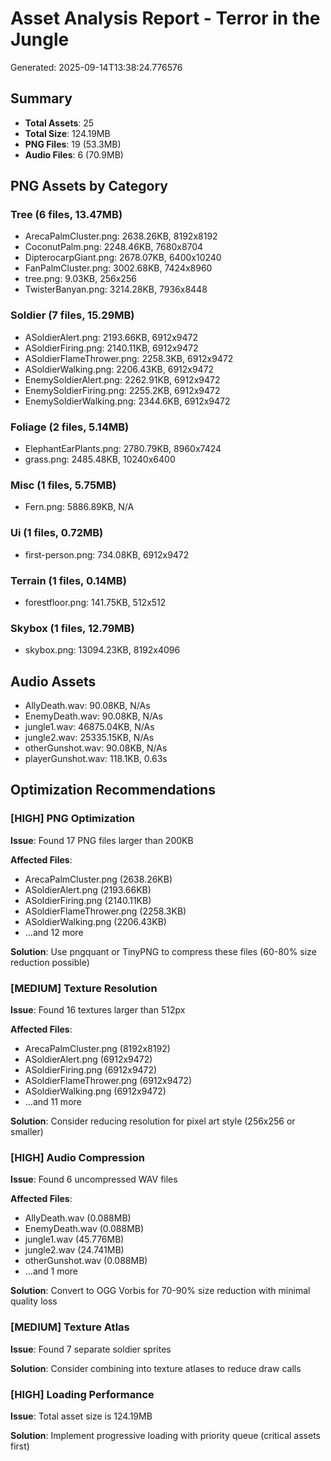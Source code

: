 # Asset Analysis Report - Terror in the Jungle

Generated: 2025-09-14T13:38:24.776576

## Summary

- **Total Assets**: 25
- **Total Size**: 124.19MB
- **PNG Files**: 19 (53.3MB)
- **Audio Files**: 6 (70.9MB)

## PNG Assets by Category

### Tree (6 files, 13.47MB)
- ArecaPalmCluster.png: 2638.26KB, 8192x8192
- CoconutPalm.png: 2248.46KB, 7680x8704
- DipterocarpGiant.png: 2678.07KB, 6400x10240
- FanPalmCluster.png: 3002.68KB, 7424x8960
- tree.png: 9.03KB, 256x256
- TwisterBanyan.png: 3214.28KB, 7936x8448

### Soldier (7 files, 15.29MB)
- ASoldierAlert.png: 2193.66KB, 6912x9472
- ASoldierFiring.png: 2140.11KB, 6912x9472
- ASoldierFlameThrower.png: 2258.3KB, 6912x9472
- ASoldierWalking.png: 2206.43KB, 6912x9472
- EnemySoldierAlert.png: 2262.91KB, 6912x9472
- EnemySoldierFiring.png: 2255.2KB, 6912x9472
- EnemySoldierWalking.png: 2344.6KB, 6912x9472

### Foliage (2 files, 5.14MB)
- ElephantEarPlants.png: 2780.79KB, 8960x7424
- grass.png: 2485.48KB, 10240x6400

### Misc (1 files, 5.75MB)
- Fern.png: 5886.89KB, N/A

### Ui (1 files, 0.72MB)
- first-person.png: 734.08KB, 6912x9472

### Terrain (1 files, 0.14MB)
- forestfloor.png: 141.75KB, 512x512

### Skybox (1 files, 12.79MB)
- skybox.png: 13094.23KB, 8192x4096

## Audio Assets
- AllyDeath.wav: 90.08KB, N/As
- EnemyDeath.wav: 90.08KB, N/As
- jungle1.wav: 46875.04KB, N/As
- jungle2.wav: 25335.15KB, N/As
- otherGunshot.wav: 90.08KB, N/As
- playerGunshot.wav: 118.1KB, 0.63s

## Optimization Recommendations

### [HIGH] PNG Optimization
**Issue**: Found 17 PNG files larger than 200KB

**Affected Files**:
- ArecaPalmCluster.png (2638.26KB)
- ASoldierAlert.png (2193.66KB)
- ASoldierFiring.png (2140.11KB)
- ASoldierFlameThrower.png (2258.3KB)
- ASoldierWalking.png (2206.43KB)
- ...and 12 more

**Solution**: Use pngquant or TinyPNG to compress these files (60-80% size reduction possible)

### [MEDIUM] Texture Resolution
**Issue**: Found 16 textures larger than 512px

**Affected Files**:
- ArecaPalmCluster.png (8192x8192)
- ASoldierAlert.png (6912x9472)
- ASoldierFiring.png (6912x9472)
- ASoldierFlameThrower.png (6912x9472)
- ASoldierWalking.png (6912x9472)
- ...and 11 more

**Solution**: Consider reducing resolution for pixel art style (256x256 or smaller)

### [HIGH] Audio Compression
**Issue**: Found 6 uncompressed WAV files

**Affected Files**:
- AllyDeath.wav (0.088MB)
- EnemyDeath.wav (0.088MB)
- jungle1.wav (45.776MB)
- jungle2.wav (24.741MB)
- otherGunshot.wav (0.088MB)
- ...and 1 more

**Solution**: Convert to OGG Vorbis for 70-90% size reduction with minimal quality loss

### [MEDIUM] Texture Atlas
**Issue**: Found 7 separate soldier sprites

**Solution**: Consider combining into texture atlases to reduce draw calls

### [HIGH] Loading Performance
**Issue**: Total asset size is 124.19MB

**Solution**: Implement progressive loading with priority queue (critical assets first)
